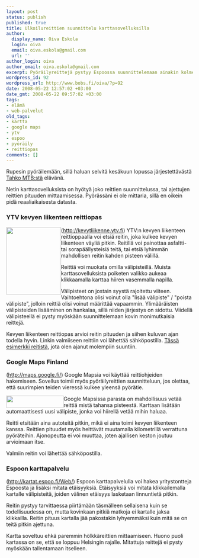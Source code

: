 ```yaml
---
layout: post
status: publish
published: true
title: Ulkoilureittien suunnittelu karttasovelluksilla
author:
  display_name: Oiva Eskola
  login: oiva
  email: oiva.eskola@gmail.com
  url: ''
author_login: oiva
author_email: oiva.eskola@gmail.com
excerpt: Pyöräilyreittejä pystyy Espoossa suunnittelemaan ainakin kolmella eri karttasovelluksella.
wordpress_id: 92
wordpress_url: http://www.bobs.fi/oiva/?p=92
date: 2008-05-22 12:57:02 +03:00
date_gmt: 2008-05-22 09:57:02 +03:00
tags:
- elämä
- web-palvelut
old_tags:
- kartta
- google maps
- ytv
- espoo
- pyöräily
- reittiopas
comments: []
---
```

<p>Rupesin pyöräilemään, sillä haluan selvitä kesäkuun lopussa järjestettävästä <a title="Tahko MTB rataprofiili" href="http://www.tahkomtb.fi/index?page=4">Tahko MTB:stä</a> elävänä.</p>
<p>Netin karttasovelluksista on hyötyä joko reittien suunnittelussa, tai ajettujen reittien pituuden mittaamisessa. Pyörässäni ei ole mittaria, sillä en oikein pidä reaaliaikaisesta datasta.</p>
<h3>YTV kevyen liikenteen reittiopas</h3>
<p><img class="alignleft size-full wp-image-94" style="float: left;" title="YTV kevyen liikenteen reittiopas - menu" src="{{ site.baseurl }}/images/2008/05/menu1.png" alt="" width="148" height="182" />(<a href="http://kevytliikenne.ytv.fi">http://kevytliikenne.ytv.fi</a>) YTV:n kevyen liikenteen reittioppaalla voi etsiä reitin, joka kulkee kevyen liikenteen väyliä pitkin. Reitillä voi painottaa asfaltti- tai sorapäällysteisiä teitä, tai etsiä lyhimmän mahdollisen reitin kahden pisteen välillä.</p>
<p>Reittiä voi muokata omilla välipisteillä. Muista karttasovelluksista poiketen valikko aukeaa klikkaamalla karttaa hiiren vasemmalla napilla.</p>
<p>Välipisteet on jostain syystä rajoitettu viiteen. Vaihtoehtona olisi voinut olla "lisää välipiste" / "poista välipiste", jolloin reittiä olisi voinut määrittää vapaammin. Ylimääräisten välipisteiden lisääminen on hankalaa, sillä niiden järjestys on sidottu. Viidellä välipisteellä ei pysty myöskään suunnittelemaan kovin monimutkaisia reittejä.</p>
<p>Kevyen liikenteen reittiopas arvioi reitin pituuden ja siihen kuluvan ajan todella hyvin. Linkin valmiiseen reittiin voi lähettää sähköpostilla. <a href="http://kevytliikenne.ytv.fi/#mapcenter(point*2542400*6677820)mapzoom(5)from(point*2546613*6675738)to(point*2546575*6675794)via((point*2543456*6674720)(point*2539250*6672488)(point*2535472*6677668)(point*2546788*6682431)(point*2547644*6680744))routingmethod(tarmac)background(map)">Tässä esimerkki reitistä</a>, jota olen ajanut molempiin suuntiin.<br />
<a id="more"></a><a id="more-92"></a></p>
<h3>Google Maps Finland</h3>
<p>(<a href="http://maps.google.fi/">http://maps.google.fi/</a>) Google Mapsia voi käyttää reittiohjeiden hakemiseen. Sovellus toimii myös pyöräilyreittien suunnitteluun, jos olettaa, että suurimpien teiden vieressä kulkee yleensä pyörätie.</p>
<p><img class="alignleft size-full wp-image-95" style="float: left;" title="Google Maps menu" src="{{ site.baseurl }}/images/2008/05/menu2.png" alt="" width="155" height="33" /> Google Mapsissa parasta on mahdollisuus vetää reittiä mistä tahansa pisteestä. Karttaan lisätään automaattisesti uusi välipiste, jonka voi hiirellä vetää mihin haluaa.</p>
<p>Reitti etsitään aina autoteitä pitkin, mikä ei aina toimi kevyen liikenteen kanssa. Reittien pituudet myös heittävät muutamalla kilometrillä verrattuna pyöräteihin. Ajonopeutta ei voi muuttaa, joten ajallisen keston joutuu arvioimaan itse.</p>
<p>Valmiin reitin voi lähettää sähköpostilla.</p>
<h3>Espoon karttapalvelu</h3>
<p>(<a href="http://kartat.espoo.fi/Web/">http://kartat.espoo.fi/Web/</a>) Espoon karttapalvelulla voi hakea yritystontteja Espoosta ja lisäksi mitata etäisyyksiä. Etäisyyksiä voi mitata klikkailemalla kartalle välipisteitä, joiden välinen etäisyys lasketaan linnuntietä pitkin.</p>
<p>Reitin pystyy tarvittaessa piirtämään täsmälleen sellaisena kuin se todellisuudessa on, mutta kovinkaan pitkiä matkoja ei kartalle jaksa klikkailla. Reitin pituus kartalla jää pakostakin lyhyemmäksi kuin mitä se on teitä pitkin ajettuna.</p>
<p>Kartta soveltuu ehkä paremmin hölkkäreittien mittaamiseen. Huono puoli kartassa on se, että se loppuu Helsingin rajalle. Mitattuja reittejä ei pysty myöskään tallentamaan itselleen.</p>
